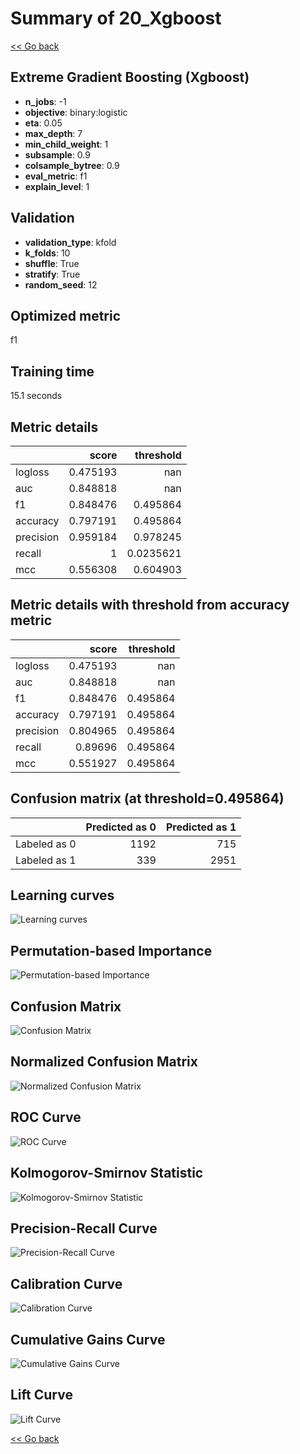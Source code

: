 # Summary of 20_Xgboost

[<< Go back](../README.md)


## Extreme Gradient Boosting (Xgboost)
- **n_jobs**: -1
- **objective**: binary:logistic
- **eta**: 0.05
- **max_depth**: 7
- **min_child_weight**: 1
- **subsample**: 0.9
- **colsample_bytree**: 0.9
- **eval_metric**: f1
- **explain_level**: 1

## Validation
 - **validation_type**: kfold
 - **k_folds**: 10
 - **shuffle**: True
 - **stratify**: True
 - **random_seed**: 12

## Optimized metric
f1

## Training time

15.1 seconds

## Metric details
|           |    score |   threshold |
|:----------|---------:|------------:|
| logloss   | 0.475193 | nan         |
| auc       | 0.848818 | nan         |
| f1        | 0.848476 |   0.495864  |
| accuracy  | 0.797191 |   0.495864  |
| precision | 0.959184 |   0.978245  |
| recall    | 1        |   0.0235621 |
| mcc       | 0.556308 |   0.604903  |


## Metric details with threshold from accuracy metric
|           |    score |   threshold |
|:----------|---------:|------------:|
| logloss   | 0.475193 |  nan        |
| auc       | 0.848818 |  nan        |
| f1        | 0.848476 |    0.495864 |
| accuracy  | 0.797191 |    0.495864 |
| precision | 0.804965 |    0.495864 |
| recall    | 0.89696  |    0.495864 |
| mcc       | 0.551927 |    0.495864 |


## Confusion matrix (at threshold=0.495864)
|              |   Predicted as 0 |   Predicted as 1 |
|:-------------|-----------------:|-----------------:|
| Labeled as 0 |             1192 |              715 |
| Labeled as 1 |              339 |             2951 |

## Learning curves
![Learning curves](learning_curves.png)

## Permutation-based Importance
![Permutation-based Importance](permutation_importance.png)
## Confusion Matrix

![Confusion Matrix](confusion_matrix.png)


## Normalized Confusion Matrix

![Normalized Confusion Matrix](confusion_matrix_normalized.png)


## ROC Curve

![ROC Curve](roc_curve.png)


## Kolmogorov-Smirnov Statistic

![Kolmogorov-Smirnov Statistic](ks_statistic.png)


## Precision-Recall Curve

![Precision-Recall Curve](precision_recall_curve.png)


## Calibration Curve

![Calibration Curve](calibration_curve_curve.png)


## Cumulative Gains Curve

![Cumulative Gains Curve](cumulative_gains_curve.png)


## Lift Curve

![Lift Curve](lift_curve.png)



[<< Go back](../README.md)
